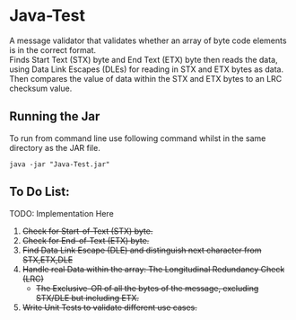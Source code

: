 # Java-Test
A message validator that validates whether an array of byte code elements is in the correct format.  
Finds Start Text (STX) byte and End Text (ETX) byte then reads the data, using Data Link Escapes (DLEs) for reading in STX and ETX bytes as data.
Then compares the value of data within the STX and ETX bytes to an LRC checksum value.

## Running the Jar
To run from command line use following command whilst in the same directory as the JAR file.
```
java -jar "Java-Test.jar"
```

## To Do List:
TODO: Implementation Here
1. ~~Check for Start-of-Text (STX) byte.~~
2. ~~Check for End-of-Text (ETX) byte.~~
3. ~~Find Data Link Escape (DLE) and distinguish next character from STX,ETX,DLE~~
4. ~~Handle real Data within the array: The Longitudinal Redundancy Check (LRC)~~
    - ~~The Exclusive-OR of all the bytes of the message, excluding STX/DLE but including ETX.~~
5. ~~Write Unit Tests to validate different use cases.~~

